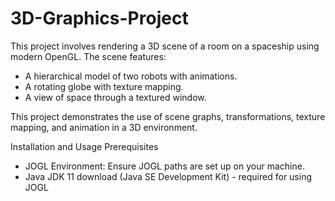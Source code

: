 # 3D-Graphics-Project
This project involves rendering a 3D scene of a room on a spaceship using modern OpenGL. The scene features:

- A hierarchical model of two robots with animations.
- A rotating globe with texture mapping.
- A view of space through a textured window.

This project demonstrates the use of scene graphs, transformations, texture mapping, and animation in a 3D environment.

Installation and Usage
Prerequisites
- JOGL Environment: Ensure JOGL paths are set up on your machine.
- Java JDK 11 download (Java SE Development Kit) - required for using JOGL
